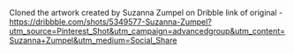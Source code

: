 Cloned the artwork created by Suzanna Zumpel on Dribble
link of original - https://dribbble.com/shots/5349577-Suzanna-Zumpel?utm_source=Pinterest_Shot&utm_campaign=advancedgroup&utm_content=Suzanna+Zumpel&utm_medium=Social_Share
